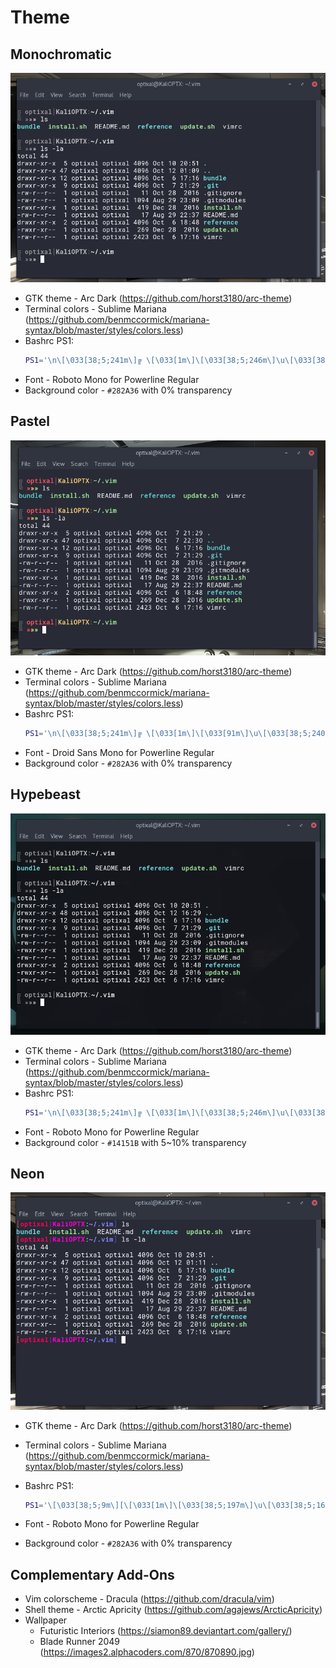 # Theme

## Monochromatic

![Monochromatic Theme Screenshot](screenshots/monochromatic.png)

* GTK theme - Arc Dark (https://github.com/horst3180/arc-theme)
* Terminal colors - Sublime Mariana (https://github.com/benmccormick/mariana-syntax/blob/master/styles/colors.less)
* Bashrc PS1:
    ```sh
    PS1='\n\[\033[38;5;241m\]╔ \[\033[1m\]\[\033[38;5;246m\]\u\[\033[38;5;241m\]│\[\033[38;5;250m\]\h\[\033[38;5;241m\]:\[\033[38;5;254m\]\w\[\033[0m\]\n\[\033[38;5;241m\]╚ \[\033[1m\]\[\033[38;5;246m\]»\[\033[38;5;250m\]»\[\033[38;5;254m\]»\[\033[0m\] '
    ```
* Font - Roboto Mono for Powerline Regular
* Background color - `#282A36` with 0% transparency

## Pastel

![Pastel Theme Screenshot](screenshots/pastel.png)

* GTK theme - Arc Dark (https://github.com/horst3180/arc-theme)
* Terminal colors - Sublime Mariana (https://github.com/benmccormick/mariana-syntax/blob/master/styles/colors.less)
* Bashrc PS1:
    ```sh
    PS1='\n\[\033[38;5;241m\]╔ \[\033[1m\]\[\033[91m\]\u\[\033[38;5;240m\]│\[\033[93m\]\h\[\033[38;5;241m\]:\[\033[92m\]\w\[\033[0m\]\n\[\033[38;5;241m\]╚ \[\033[1m\]\[\033[91m\]»\[\033[93m\]»\[\033[92m\]»\[\033[0m\] '
    ```
* Font - Droid Sans Mono for Powerline Regular
* Background color - `#282A36` with 0% transparency

## Hypebeast

![Hypebeast Theme Screenshot](screenshots/hypebeast.png)

* GTK theme - Arc Dark (https://github.com/horst3180/arc-theme)
* Terminal colors - Sublime Mariana (https://github.com/benmccormick/mariana-syntax/blob/master/styles/colors.less)
* Bashrc PS1:
    ```sh
    PS1='\n\[\033[38;5;241m\]╔ \[\033[1m\]\[\033[38;5;246m\]\u\[\033[38;5;241m\]│\[\033[38;5;250m\]\h\[\033[38;5;241m\]:\[\033[38;5;254m\]\w\[\033[0m\]\n\[\033[38;5;241m\]╚ \[\033[1m\]\[\033[38;5;246m\]»\[\033[38;5;250m\]»\[\033[38;5;254m\]»\[\033[0m\] '
    ```
* Font - Roboto Mono for Powerline Regular
* Background color - `#14151B` with 5~10% transparency

## Neon

![Neon Theme Screenshot](screenshots/neon.png)

* GTK theme - Arc Dark (https://github.com/horst3180/arc-theme)
* Terminal colors - Sublime Mariana (https://github.com/benmccormick/mariana-syntax/blob/master/styles/colors.less)
* Bashrc PS1:

    ```sh
    PS1='\[\033[38;5;9m\][\[\033[1m\]\[\033[38;5;197m\]\u\[\033[38;5;163m\]|\[\033[38;5;200m\]\h\[\033[0m\]:\[\033[1m\]\[\033[38;5;105m\]\w\[\033[0m\]\[\033[38;5;63m\]]\[\033[0m\] '
    ```
* Font - Roboto Mono for Powerline Regular
* Background color - `#282A36` with 0% transparency

## Complementary Add-Ons

* Vim colorscheme - Dracula (https://github.com/dracula/vim)
* Shell theme - Arctic Apricity (https://github.com/agajews/ArcticApricity)
* Wallpaper
    * Futuristic Interiors (https://siamon89.deviantart.com/gallery/)
    * Blade Runner 2049 (https://images2.alphacoders.com/870/870890.jpg)

